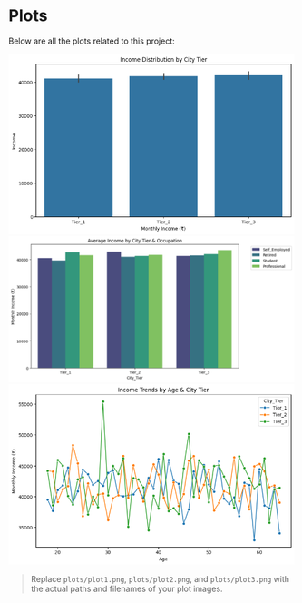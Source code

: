 # Plots

Below are all the plots related to this project:

![Plot 1](plots/plot1.png)
![Plot 2](plots/plot2.png)
![Plot 3](plots/plot3.png)

> Replace `plots/plot1.png`, `plots/plot2.png`, and `plots/plot3.png` with the actual paths and filenames of your plot images.
